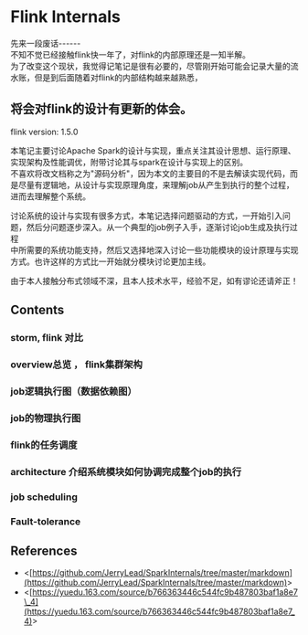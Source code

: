 # Flink Internals

先来一段废话------  
不知不觉已经接触flink快一年了，对flink的内部原理还是一知半解。  
为了改变这个现状，我觉得记笔记是很有必要的，尽管刚开始可能会记录大量的流水账，但是到后面随着对flink的内部结构越来越熟悉，

## 将会对flink的设计有更新的体会。

flink version: 1.5.0

本笔记主要讨论Apache Spark的设计与实现，重点关注其设计思想、运行原理、实现架构及性能调优，附带讨论其与spark在设计与实现上的区别。  
不喜欢将改文档称之为"源码分析"，因为本文的主要目的不是去解读实现代码，而是尽量有逻辑地，从设计与实现原理角度，来理解job从产生到执行的整个过程，  
进而去理解整个系统。

讨论系统的设计与实现有很多方式，本笔记选择问题驱动的方式，一开始引入问题，然后分问题逐步深入。从一个典型的job例子入手，逐渐讨论job生成及执行过程  
中所需要的系统功能支持，然后又选择地深入讨论一些功能模块的设计原理与实现方式。也许这样的方式比一开始就分模块讨论更加主线。

由于本人接触分布式领域不深，且本人技术水平，经验不足，如有谬论还请斧正！

## Contents

### storm, flink 对比

### overview总览 ， flink集群架构

### job逻辑执行图（数据依赖图）

### job的物理执行图

### flink的任务调度

### architecture 介绍系统模块如何协调完成整个job的执行

### job scheduling

### Fault-tolerance

## References

* &lt;[https://github.com/JerryLead/SparkInternals/tree/master/markdown](https://github.com/JerryLead/SparkInternals/tree/master/markdown)&gt;
* &lt;[https://yuedu.163.com/source/b766363446c544fc9b487803baf1a8e7\_4](https://yuedu.163.com/source/b766363446c544fc9b487803baf1a8e7_4)&gt; 



